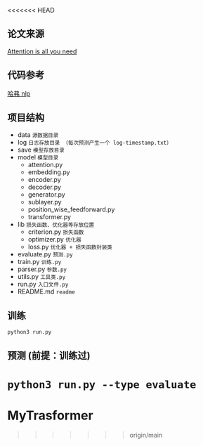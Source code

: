 <<<<<<< HEAD
## 论文来源

[Attention is all you need](https://arxiv.org/abs/1706.03762)

## 代码参考

[哈弗 nlp](http://nlp.seas.harvard.edu/2018/04/03/attention.html)

## 项目结构

- data `源数据目录`
- log  `日志存放目录 （每次预测产生一个 log-timestamp.txt）`
- save `模型存放目录`
- model `模型目录`
    - attention.py
    - embedding.py
    - encoder.py
    - decoder.py
    - generator.py
    - sublayer.py
    - position_wise_feedforward.py
    - transformer.py
- lib  `损失函数、优化器等存放位置`
    - criterion.py `损失函数`
    - optimizer.py `优化器`
    - loss.py `优化器 + 损失函数封装类`
- evaluate.py `预测.py`
- train.py `训练.py`
- parser.py `参数.py`
- utils.py `工具类.py`
- run.py `入口文件.py`
- README.md `readme`


## 训练
`python3 run.py`

## 预测 (前提：训练过)
`python3 run.py --type evaluate`
=======
# MyTrasformer
>>>>>>> origin/main
